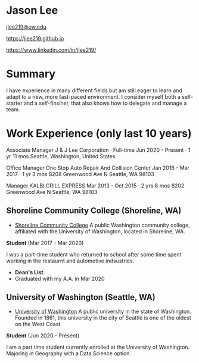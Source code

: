 # Jason Lee

jlee219@uw.edu

https://jlee219.github.io

https://www.linkedin.com/in/jlee219/

# Summary

I have experience in many different fields but am still eager to learn and adapt to a new, more fast-paced environment. I consider myself both a self-starter and a self-finsiher, that also knows how to delegate and manage a team.

# Work Experience (only last 10 years)

Associate Manager
J & J Lee Corporation · Full-time
Jun 2020 - Present · 1 yr 11 mos
Seattle, Washington, United States

Office Manager
One Stop Auto Repair And Collision Center
Jan 2016 - Mar 2017 · 1 yr 3 mos
8208 Greenwood Ave N Seattle, WA 98103

Manager
KALBI GRILL EXPRESS
Mar 2013 - Oct 2015 · 2 yrs 8 mos
8202 Greenwood Ave N Seattle, WA 98103


## Shoreline Community College (Shoreline, WA)

* [Shoreline Community College][] A public Washington community college, affiliated with the University of Washington, located in Shoreline, WA.

**Student** (Mar 2017 - Mar 2020)

I was a part-time student who returned to school after some time spent working in the restaurnt and automotive indsustries. 

- **Dean's List**.
- Graduated with my A.A. in Mar 2020

## University of Washington (Seattle, WA)
* [University of Washington][] A public university in the state of Washington. Founded in 1861, this university in the city of Seattle is one of the oldest on the West Coast.

**Student** (Jun 2020 - Present)

I am a part time student currently enrolled at the University of Washington. Majoring in Geography with a Data Science option.

[Shoreline Community College]: https://www.shoreline.edu/
[University of Washington]: http://www.washington.edu/